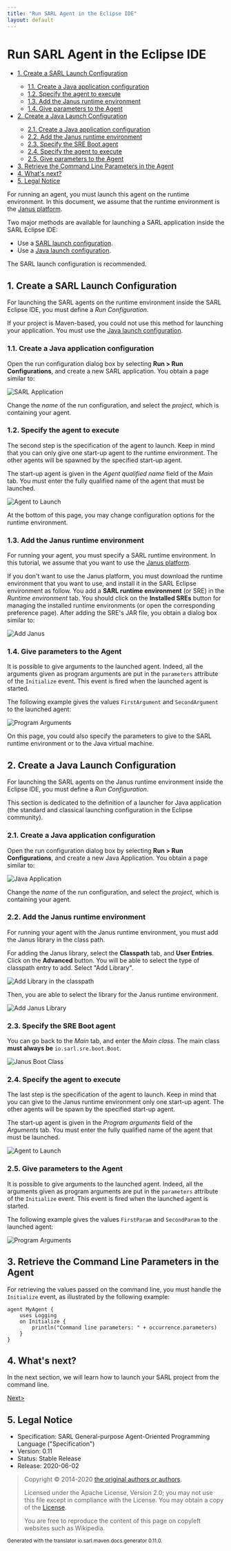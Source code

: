 ```yaml
---
title: "Run SARL Agent in the Eclipse IDE"
layout: default
---
```


# Run SARL Agent in the Eclipse IDE


<ul class="page_outline" id="page_outline">

<li><a href="#1-create-a-sarl-launch-configuration">1. Create a SARL Launch Configuration</a></li>
<ul>
  <li><a href="#1-1-create-a-java-application-configuration">1.1. Create a Java application configuration</a></li>
  <li><a href="#1-2-specify-the-agent-to-execute">1.2. Specify the agent to execute</a></li>
  <li><a href="#1-3-add-the-janus-runtime-environment">1.3. Add the Janus runtime environment</a></li>
  <li><a href="#1-4-give-parameters-to-the-agent">1.4. Give parameters to the Agent</a></li>
</ul>
<li><a href="#2-create-a-java-launch-configuration">2. Create a Java Launch Configuration</a></li>
<ul>
  <li><a href="#2-1-create-a-java-application-configuration">2.1. Create a Java application configuration</a></li>
  <li><a href="#2-2-add-the-janus-runtime-environment">2.2. Add the Janus runtime environment</a></li>
  <li><a href="#2-3-specify-the-sre-boot-agent">2.3. Specify the SRE Boot agent</a></li>
  <li><a href="#2-4-specify-the-agent-to-execute">2.4. Specify the agent to execute</a></li>
  <li><a href="#2-5-give-parameters-to-the-agent">2.5. Give parameters to the Agent</a></li>
</ul>
<li><a href="#3-retrieve-the-command-line-parameters-in-the-agent">3. Retrieve the Command Line Parameters in the Agent</a></li>
<li><a href="#4-what-s-next">4. What's next?</a></li>
<li><a href="#5-legal-notice">5. Legal Notice</a></li>

</ul>


For running an agent, you must launch this agent on the runtime environment.
In this document, we assume that the runtime environment is the [Janus platform](http://www.janusproject.io).

Two major methods are available for launching a SARL application inside the SARL Eclipse IDE:

* Use a [SARL launch configuration](#1-create-a-sarl-launch-configuration).
* Use a [Java launch configuration](#2-create-a-java-launch-configuration).

The SARL launch configuration is recommended.


## 1. Create a SARL Launch Configuration

For launching the SARL agents on the runtime environment inside the SARL Eclipse IDE, you must
define a *Run Configuration*.

<veryimportant>If your project is Maven-based, you could not use this method for launching your
application. You must use the [Java launch configuration](#2-create-a-java-launch-configuration).</veryimportant>


### 1.1. Create a Java application configuration

Open the run configuration dialog box by selecting **Run > Run Configurations**, and create a new SARL
application. You obtain a page similar to:


![SARL Application](./EclipseRunConfiguration_0_0.png)


Change the *name* of the run configuration, and select the *project*, which is containing your agent.

### 1.2. Specify the agent to execute

The second step is the specification of the agent to launch.
Keep in mind that you can only give one start-up agent to 
the runtime environment. The other agents will be spawned by the
specified start-up agent.

The start-up agent is given in the *Agent qualified name* field of
the *Main* tab. You must enter the fully qualified name
of the agent that must be launched. 


![Agent to Launch](./EclipseRunConfiguration_0_1.png)


At the bottom of this page, you may change configuration options for the runtime environment.

### 1.3. Add the Janus runtime environment

For running your agent, you must specify a SARL runtime environment.
In this tutorial, we assume that you want to use the [Janus platform](http://www.janusproject.io).

If you don't want to use the Janus platform, you must download the
runtime environment that you want to use, and install it in the SARL Eclipse environment as follow.
You add a **SARL runtime environment** (or SRE) in
the *Runtime environment* tab. You should click on the **Installed SREs** button for
managing the installed runtime environments (or open the corresponding preference page).
After adding the SRE's JAR file, you obtain a dialog box similar to:


![Add Janus](./EclipseRunConfiguration_0_2.png)

### 1.4. Give parameters to the Agent

It is possible to give arguments to the launched agent.
Indeed, all the arguments given as program arguments
are put in the `parameters` attribute of the `Initialize` event.
This event is fired when the launched agent is started.



The following example gives the values `FirstArgument` and
`SecondArgument` to the launched agent:


![Program Arguments](./EclipseRunConfiguration_0_3.png)


On this page, you could also specify the parameters to give to the SARL runtime environment or
to the Java virtual machine.


## 2. Create a Java Launch Configuration

For launching the SARL agents on the Janus runtime environment inside
the Eclipse IDE, you must define a *Run Configuration*.


This section is dedicated to the definition of a launcher for Java application (the standard and classical
launching configuration in the Eclipse community).


### 2.1. Create a Java application configuration

Open the run configuration dialog box by selecting **Run > Run Configurations**, and create a new Java
Application. You obtain a page similar to:


![Java Application](./EclipseRunConfiguration_1_0.png)


Change the *name* of the run configuration, and select the *project*, which is containing your agent.


### 2.2. Add the Janus runtime environment

For running your agent with the Janus runtime environment, you must add the Janus library in the class path.

For adding the Janus library, select the **Classpath** tab, and **User Entries**.
Click on the **Advanced** button. You will be able to select the type of classpath
entry to add. Select "Add Library". 


![Add Library in the classpath](./EclipseRunConfiguration_1_1.png)


Then, you are able to select the library for the Janus runtime environment. 


![Add Janus Library](./EclipseRunConfiguration_1_2.png)


### 2.3. Specify the SRE Boot agent

You can go back to the *Main* tab, and enter the *Main class*.
The main class **must always be** `io.sarl.sre.boot.Boot`.


![Janus Boot Class](./EclipseRunConfiguration_1_3.png)


### 2.4. Specify the agent to execute

The last step is the specification of the agent to launch.
Keep in mind that you can give to the Janus runtime environment
only one start-up agent. The other agents will be spawn by the
specified start-up agent.


The start-up agent is given in the *Program arguments* field of
the *Arguments* tab. You must enter the fully qualified name
of the agent that must be launched. 


![Agent to Launch](./EclipseRunConfiguration_1_4.png)


### 2.5. Give parameters to the Agent

It is possible to give arguments to the launched agent.
Indeed, all the arguments given as program arguments
are put in the `parameters` attribute of the `Initialize` event.
This event is fired when the launched agent is started.



The following example gives the values `FirstParam` and
`SecondParam` to the launched agent:


![Program Arguments](./EclipseRunConfiguration_1_5.png)



## 3. Retrieve the Command Line Parameters in the Agent

For retrieving the values passed on the command line, you must handle the `Initialize` event, as illustrated
by the following example:

```sarl
agent MyAgent {
	uses Logging
	on Initialize {
		println("Command line parameters: " + occurrence.parameters)
	}
}
```



## 4. What's next?

In the next section, we will learn how to launch your SARL project from the command line.


[Next>](./RunSARLAgentCLI.html)


## 5. Legal Notice

* Specification: SARL General-purpose Agent-Oriented Programming Language ("Specification")
* Version: 0.11
* Status: Stable Release
* Release: 2020-06-02

> Copyright &copy; 2014-2020 [the original authors or authors](http://www.sarl.io/about/index.html).
>
> Licensed under the Apache License, Version 2.0;
> you may not use this file except in compliance with the License.
> You may obtain a copy of the [License](http://www.apache.org/licenses/LICENSE-2.0).
>
> You are free to reproduce the content of this page on copyleft websites such as Wikipedia.

<small>Generated with the translator io.sarl.maven.docs.generator 0.11.0.</small>